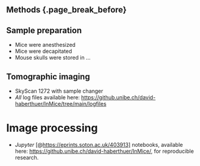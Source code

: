 ## Methods {.page_break_before}

## Sample preparation
- Mice were anesthesized
- Mice were decapitated
- Mouse skulls were stored in ...

## Tomographic imaging
- SkyScan 1272 with sample changer
- *All* log files available here: https://github.unibe.ch/david-haberthuer/InMice/tree/main/logfiles

# Image processing
- *Jupyter* [@https://eprints.soton.ac.uk/403913] notebooks, available here: https://github.unibe.ch/david-haberthuer/InMice/, for reproducible research.